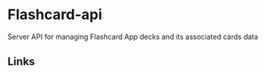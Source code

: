 # Flashcard-api

Server API for managing Flashcard App decks and its associated cards data

## Links
